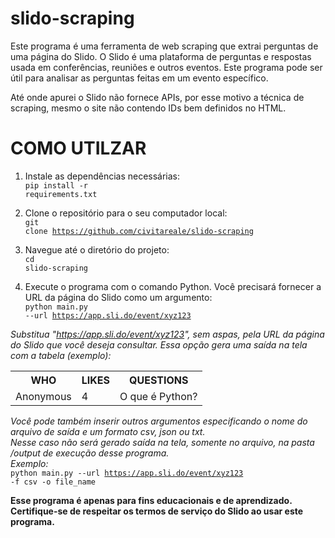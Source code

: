 # slido-scraping

Este programa é uma ferramenta de web scraping que extrai perguntas de uma página do Slido. O Slido é uma plataforma de perguntas e respostas usada em conferências, reuniões e outros eventos. Este programa pode ser útil para analisar as perguntas feitas em um evento específico.

Até onde apurei o Slido não fornece APIs, por esse motivo a técnica de scraping, mesmo o site não contendo IDs bem definidos no HTML.

<h1>COMO UTILZAR</h1>

1. Instale as dependências necessárias:<br>
<code>pip install -r requirements.txt</code>

2. Clone o repositório para o seu computador local:<br>
<code>git clone https://github.com/civitareale/slido-scraping</code>

3. Navegue até o diretório do projeto:<br>
<code>cd slido-scraping</code>

4. Execute o programa com o comando Python. Você precisará fornecer a URL da página do Slido como um argumento:<br>
<code>python main.py --url https://app.sli.do/event/xyz123</code>

<i>Substitua "https://app.sli.do/event/xyz123", sem aspas, pela URL da página do Slido que você deseja consultar.
Essa opção gera uma saída na tela com a tabela (exemplo):</i><br>
<table>
  <tr>
    <th>WHO</th>
    <th>LIKES</th>
    <th>QUESTIONS</th>
  </tr>
  <tr>
    <td>Anonymous</td>
    <td>4</td>
    <td>O que é Python?</td>
  </tr>
</table>

<i>Você pode também inserir outros argumentos especificando o nome do arquivo de saída e um formato csv, json ou txt.<br>
Nesse caso não será gerado saída na tela, somente no arquivo, na pasta /output de execução desse programa.<br>Exemplo:</i><br>
<code>python main.py --url https://app.sli.do/event/xyz123 -f csv -o file_name</code>

<b>Esse programa é apenas para fins educacionais e de aprendizado. Certifique-se de respeitar os termos de serviço do Slido ao usar este programa.</b>